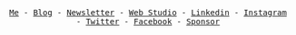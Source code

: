 <p align="center">
  <samp>
    <a href="https://krishnasahu.in/">Me</a> -
    <a href="https://dvlpr.wtf/">Blog</a> -
    <a href="https://dvlpr.wtf/newsletter">Newsletter</a> -
    <a href="https://dvlpr.in/">Web Studio</a> - 
    <a href="https://linkedin.com/in/reactjsdev/">Linkedin</a> -
    <a href="https://instagram.com/dvlprkrishna/">Instagram</a> -
    <a href="https://twitter.com/dvlprkrishna">Twitter</a> -
    <a href="https://facebook.com/dvlprkrishna/">Facebook</a> - 
    <a href="https://github.com/sponsors/dvlprkrishna">Sponsor</a>
  </samp>
</p>
